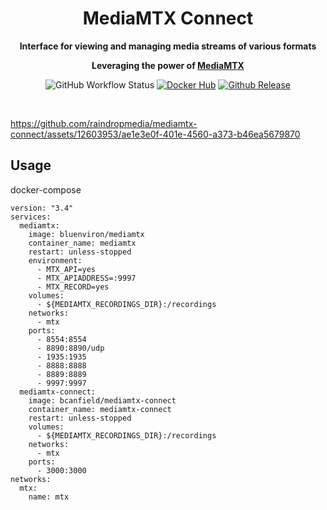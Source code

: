 <div align="center">
  <h1 align="center">
  MediaMTX Connect
</h1>
  
  <strong>Interface for viewing and managing media streams of various formats </strong>
  
  <strong>Leveraging the power of [MediaMTX](https://github.com/bluenviron/mediamtx) </strong>

  ![GitHub Workflow Status](https://img.shields.io/github/actions/workflow/status/raindropmedia/mediamtx-connect/ci.yml?label=CI)
  [![Docker Hub](https://img.shields.io/badge/raindropmedia/mediamtx-connect?label=docker&color=blue)](https://hub.docker.com/raindropmedia/mediamtx-connect)
  [![Github Release](https://img.shields.io/github/v/release/raindropmedia/mediamtx-connect)](https://github.com/raindropmedia/mediamtx-connect/releases)
</div>
<br>


https://github.com/raindropmedia/mediamtx-connect/assets/12603953/ae1e3e0f-401e-4560-a373-b46ea5679870

## Usage

docker-compose

```
version: "3.4"
services:
  mediamtx:
    image: bluenviron/mediamtx
    container_name: mediamtx
    restart: unless-stopped
    environment:
      - MTX_API=yes
      - MTX_APIADDRESS=:9997
      - MTX_RECORD=yes
    volumes:
      - ${MEDIAMTX_RECORDINGS_DIR}:/recordings
    networks:
      - mtx
    ports:
      - 8554:8554
      - 8890:8890/udp
      - 1935:1935
      - 8888:8888
      - 8889:8889
      - 9997:9997
  mediamtx-connect:
    image: bcanfield/mediamtx-connect
    container_name: mediamtx-connect
    restart: unless-stopped
    volumes:
      - ${MEDIAMTX_RECORDINGS_DIR}:/recordings
    networks:
      - mtx
    ports:
      - 3000:3000
networks:
  mtx:
    name: mtx

```
